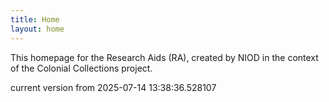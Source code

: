 ```yaml
---
title: Home
layout: home
---
```


This homepage for the Research Aids (RA), created by NIOD in the context of the Colonial Collections project. 


current version from 2025-07-14 13:38:36.528107